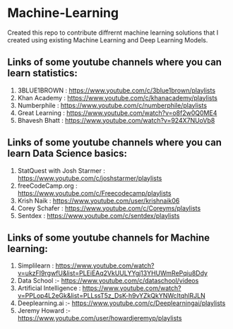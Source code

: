 # Machine-Learning
Created this repo to contribute diffrernt machine learning solutions that I created using existing Machine Learning and Deep Learning Models.

## Links of some youtube channels where you can learn statistics:
1) 3BLUE1BROWN : https://www.youtube.com/c/3blue1brown/playlists
2) Khan Academy  : https://www.youtube.com/c/khanacademy/playlists
3) Numberphile  : https://www.youtube.com/c/numberphile/playlists
4) Great Learning : https://www.youtube.com/watch?v=o8f2w0Q0ME4 
5) Bhavesh Bhatt : https://www.youtube.com/watch?v=924X7NUoVb8

## Links of some youtube channels where you can learn Data Science basics:
1) StatQuest with Josh Starmer  : https://www.youtube.com/c/joshstarmer/playlists
2) freeCodeCamp.org : https://www.youtube.com/c/Freecodecamp/playlists
3) Krish Naik : https://www.youtube.com/user/krishnaik06
4) Corey Schafer : https://www.youtube.com/c/Coreyms/playlists
5) Sentdex : https://www.youtube.com/c/sentdex/playlists

## Links of some youtube channels for Machine learning:
1) Simplilearn : https://www.youtube.com/watch?v=ukzFI9rgwfU&list=PLEiEAq2VkUULYYgj13YHUWmRePqiu8Ddy
2) Data School :- https://www.youtube.com/c/dataschool/videos
3) Artificial Intelligence : https://www.youtube.com/watch?v=PPLop4L2eGk&list=PLLssT5z_DsK-h9vYZkQkYNWcItqhlRJLN
4) Deeplearning.ai :- https://www.youtube.com/c/Deeplearningai/playlists
5) Jeremy Howard :- https://www.youtube.com/user/howardjeremyp/playlists
